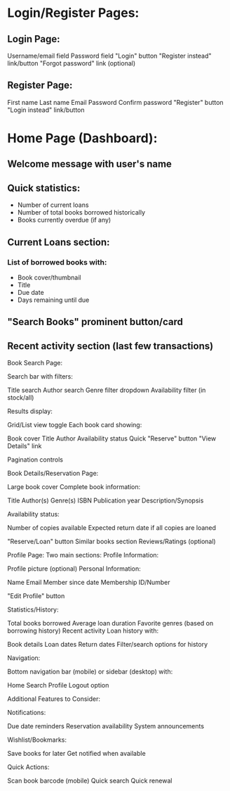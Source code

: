 # Login/Register Pages:

## Login Page:

Username/email field
Password field
"Login" button
"Register instead" link/button
"Forgot password" link (optional)


## Register Page:

First name
Last name
Email
Password
Confirm password
"Register" button
"Login instead" link/button



# Home Page (Dashboard):

## Welcome message with user's name

## Quick statistics:
  - Number of current loans
  - Number of total books borrowed historically 
  - Books currently overdue (if any)

## Current Loans section:

### List of borrowed books with:

  - Book cover/thumbnail 
  - Title 
  - Due date
  - Days remaining until due

## "Search Books" prominent button/card
## Recent activity section (last few transactions)

Book Search Page:

Search bar with filters:

Title search
Author search
Genre filter dropdown
Availability filter (in stock/all)


Results display:

Grid/List view toggle
Each book card showing:

Book cover
Title
Author
Availability status
Quick "Reserve" button
"View Details" link



Pagination controls


Book Details/Reservation Page:

Large book cover
Complete book information:

Title
Author(s)
Genre(s)
ISBN
Publication year
Description/Synopsis


Availability status:

Number of copies available
Expected return date if all copies are loaned


"Reserve/Loan" button
Similar books section
Reviews/Ratings (optional)


Profile Page:
Two main sections:
Profile Information:

Profile picture (optional)
Personal Information:

Name
Email
Member since date
Membership ID/Number


"Edit Profile" button

Statistics/History:

Total books borrowed
Average loan duration
Favorite genres (based on borrowing history)
Recent activity
Loan history with:

Book details
Loan dates
Return dates
Filter/search options for history





Navigation:

Bottom navigation bar (mobile) or sidebar (desktop) with:

Home
Search
Profile
Logout option



Additional Features to Consider:

Notifications:

Due date reminders
Reservation availability
System announcements


Wishlist/Bookmarks:

Save books for later
Get notified when available


Quick Actions:

Scan book barcode (mobile)
Quick search
Quick renewal
